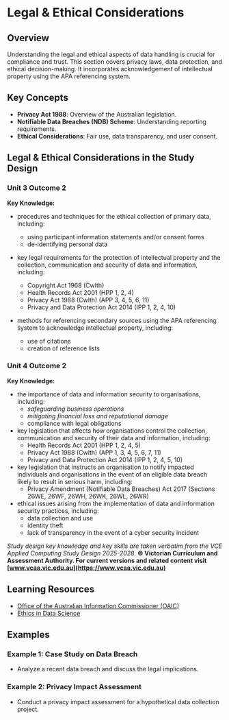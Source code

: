 # Legal & Ethical Considerations

## Overview

Understanding the legal and ethical aspects of data handling is crucial for compliance and trust. This section covers privacy laws, data protection, and ethical decision-making. It incorporates acknowledgement of intellectual property using the APA referencing system.

## Key Concepts

- **Privacy Act 1988**: Overview of the Australian legislation.
- **Notifiable Data Breaches (NDB) Scheme**: Understanding reporting requirements.
- **Ethical Considerations**: Fair use, data transparency, and user consent.

## Legal & Ethical Considerations in the Study Design

### Unit 3 Outcome 2

**Key Knowledge:**

- procedures and techniques for the ethical collection of primary data, including:
  - using participant information statements and/or consent forms
  - de-identifying personal data

- key legal requirements for the protection of intellectual property and the collection, communication and security of data and information, including:
  - Copyright Act 1968 (Cwlth)
  - Health Records Act 2001 (HPP 1, 2, 4)
  - Privacy Act 1988 (Cwlth) (APP 3, 4, 5, 6, 11)
  - Privacy and Data Protection Act 2014 (IPP 1, 2, 4, 10)
- methods for referencing secondary sources using the APA referencing system to acknowledge intellectual property, including:
  - use of citations
  - creation of reference lists

### Unit 4 Outcome 2

**Key Knowledge:**

- the importance of data and information security to organisations, including:
  - *safeguarding business operations*
  - *mitigating financial loss and reputational damage*
  - compliance with legal obligations
- key legislation that affects how organisations control the collection, communication and security of their data and information, including:
  - Health Records Act 2001 (HPP 1, 2, 4, 5)
  - Privacy Act 1988 (Cwlth) (APP 1, 3, 4, 5, 6, 7, 11)
  - Privacy and Data Protection Act 2014 (IPP 1, 2, 4, 5, 10)
- key legislation that instructs an organisation to notify impacted individuals and organisations in the event of an eligible data breach likely to result in serious harm, including:
  - Privacy Amendment (Notifiable Data Breaches) Act 2017 (Sections 26WE, 26WF, 26WH, 26WK, 26WL, 26WR)
- ethical issues arising from the implementation of data and information security practices, including:
  - data collection and use
  - identity theft
  - lack of transparency in the event of a cyber security incident

*Study design key knowledge and key skills are taken verbatim from the VCE Applied Computing Study Design 2025-2028.*
**© Victorian Curriculum and Assessment Authority. For current versions and related content visit [www.vcaa.vic.edu.au](https://www.vcaa.vic.edu.au)**

## Learning Resources

- [Office of the Australian Information Commissioner (OAIC)](https://www.oaic.gov.au/)
- [Ethics in Data Science](https://datascienceethics.com/)

## Examples

### Example 1: Case Study on Data Breach

- Analyze a recent data breach and discuss the legal implications.

### Example 2: Privacy Impact Assessment

- Conduct a privacy impact assessment for a hypothetical data collection project.
